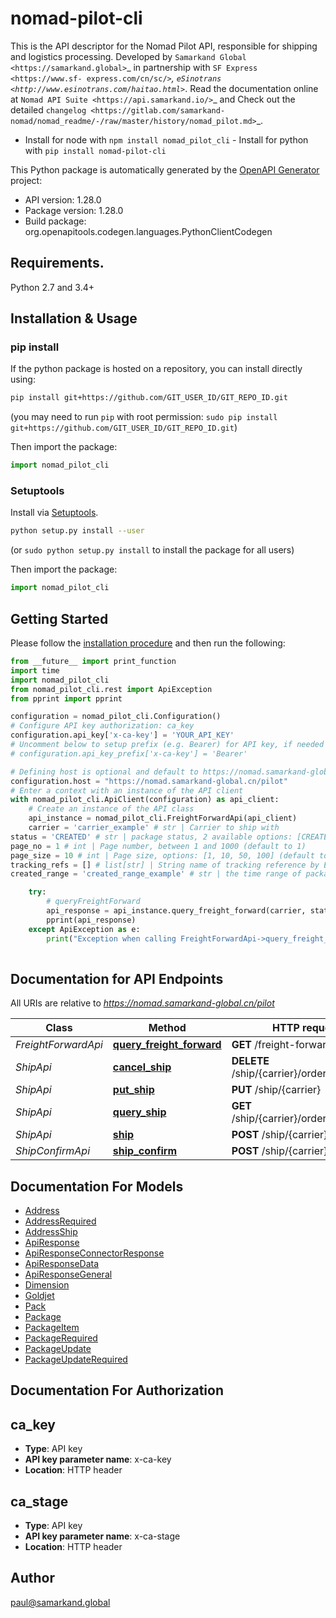 # nomad-pilot-cli
This is the API descriptor for the Nomad Pilot API, responsible for shipping and logistics processing.
Developed by `Samarkand Global <https://samarkand.global>`_ in partnership with `SF Express <https://www.sf- express.com/cn/sc/>`_, `eSinotrans <http://www.esinotrans.com/haitao.html>`_.
Read the documentation online at `Nomad API Suite <https://api.samarkand.io/>`_ and Check out the detailed `changelog <https://gitlab.com/samarkand-nomad/nomad_readme/-/raw/master/history/nomad_pilot.md>`_.
- Install for node with ``npm install nomad_pilot_cli`` - Install for python with ``pip install nomad-pilot-cli``

This Python package is automatically generated by the [OpenAPI Generator](https://openapi-generator.tech) project:

- API version: 1.28.0
- Package version: 1.28.0
- Build package: org.openapitools.codegen.languages.PythonClientCodegen

## Requirements.

Python 2.7 and 3.4+

## Installation & Usage
### pip install

If the python package is hosted on a repository, you can install directly using:

```sh
pip install git+https://github.com/GIT_USER_ID/GIT_REPO_ID.git
```
(you may need to run `pip` with root permission: `sudo pip install git+https://github.com/GIT_USER_ID/GIT_REPO_ID.git`)

Then import the package:
```python
import nomad_pilot_cli
```

### Setuptools

Install via [Setuptools](http://pypi.python.org/pypi/setuptools).

```sh
python setup.py install --user
```
(or `sudo python setup.py install` to install the package for all users)

Then import the package:
```python
import nomad_pilot_cli
```

## Getting Started

Please follow the [installation procedure](#installation--usage) and then run the following:

```python
from __future__ import print_function
import time
import nomad_pilot_cli
from nomad_pilot_cli.rest import ApiException
from pprint import pprint

configuration = nomad_pilot_cli.Configuration()
# Configure API key authorization: ca_key
configuration.api_key['x-ca-key'] = 'YOUR_API_KEY'
# Uncomment below to setup prefix (e.g. Bearer) for API key, if needed
# configuration.api_key_prefix['x-ca-key'] = 'Bearer'

# Defining host is optional and default to https://nomad.samarkand-global.cn/pilot
configuration.host = "https://nomad.samarkand-global.cn/pilot"
# Enter a context with an instance of the API client
with nomad_pilot_cli.ApiClient(configuration) as api_client:
    # Create an instance of the API class
    api_instance = nomad_pilot_cli.FreightForwardApi(api_client)
    carrier = 'carrier_example' # str | Carrier to ship with
status = 'CREATED' # str | package status, 2 available options: [CREATED, PROCESSED] (default to 'CREATED')
page_no = 1 # int | Page number, between 1 and 1000 (default to 1)
page_size = 10 # int | Page size, options: [1, 10, 50, 100] (default to 10)
tracking_refs = [] # list[str] | String name of tracking reference by Express Company. One or more tracking references: [SF1026045099931, SF1025950147480] (optional) (default to [])
created_range = 'created_range_example' # str | the time range of package update, use ISO_8601 format here, e.g. 2020-07-10T13:00:00Z/2020-07-11T15:30:00Z (optional)

    try:
        # queryFreightForward
        api_response = api_instance.query_freight_forward(carrier, status, page_no, page_size, tracking_refs=tracking_refs, created_range=created_range)
        pprint(api_response)
    except ApiException as e:
        print("Exception when calling FreightForwardApi->query_freight_forward: %s\n" % e)
    
```

## Documentation for API Endpoints

All URIs are relative to *https://nomad.samarkand-global.cn/pilot*

Class | Method | HTTP request | Description
------------ | ------------- | ------------- | -------------
*FreightForwardApi* | [**query_freight_forward**](docs/FreightForwardApi.md#query_freight_forward) | **GET** /freight-forward/{carrier} | queryFreightForward
*ShipApi* | [**cancel_ship**](docs/ShipApi.md#cancel_ship) | **DELETE** /ship/{carrier}/order/{order_ref} | cancelShip
*ShipApi* | [**put_ship**](docs/ShipApi.md#put_ship) | **PUT** /ship/{carrier} | ship
*ShipApi* | [**query_ship**](docs/ShipApi.md#query_ship) | **GET** /ship/{carrier}/order/{order_ref} | queryShip
*ShipApi* | [**ship**](docs/ShipApi.md#ship) | **POST** /ship/{carrier} | ship
*ShipConfirmApi* | [**ship_confirm**](docs/ShipConfirmApi.md#ship_confirm) | **POST** /ship/{carrier}/confirm | shipConfirm


## Documentation For Models

 - [Address](docs/Address.md)
 - [AddressRequired](docs/AddressRequired.md)
 - [AddressShip](docs/AddressShip.md)
 - [ApiResponse](docs/ApiResponse.md)
 - [ApiResponseConnectorResponse](docs/ApiResponseConnectorResponse.md)
 - [ApiResponseData](docs/ApiResponseData.md)
 - [ApiResponseGeneral](docs/ApiResponseGeneral.md)
 - [Dimension](docs/Dimension.md)
 - [Goldjet](docs/Goldjet.md)
 - [Pack](docs/Pack.md)
 - [Package](docs/Package.md)
 - [PackageItem](docs/PackageItem.md)
 - [PackageRequired](docs/PackageRequired.md)
 - [PackageUpdate](docs/PackageUpdate.md)
 - [PackageUpdateRequired](docs/PackageUpdateRequired.md)


## Documentation For Authorization


## ca_key

- **Type**: API key
- **API key parameter name**: x-ca-key
- **Location**: HTTP header


## ca_stage

- **Type**: API key
- **API key parameter name**: x-ca-stage
- **Location**: HTTP header


## Author

paul@samarkand.global


